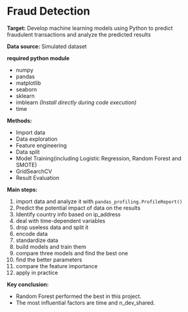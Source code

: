 # Fraud Detection

**Target:**
Develop machine learning models using Python to predict fraudulent transactions and analyze the predicted results

**Data source:**
Simulated dataset

**required python module**

- numpy
- pandas
- matplotlib
- seaborn 
- sklearn
- imblearn *(Install directly during code execution)*
- time

**Methods:**

- Import data
- Data exploration
- Feature engineering
- Data split
- Model Training(including Logistic Regression, Random Forest and SMOTE)
- GridSearchCV
- Result Evaluation 

**Main steps:**

 1. import data and analyze it with ``pandas_profiling.ProfileReport()``
 2. Predict the potential impact of data on the results
 3. Identify country info based on ip_address
 4. deal with time-dependent variables
 5. drop useless data and split it
 6. encode data
 7. standardize data
 8. build models and train them
 9. compare three models and find the best one
 10. find the better parameters
 11. compare the feature importance
 12. apply in practice


**Key conclusion:**

 - Random Forest performed the best in this project.
 - The most influential factors are time and n_dev_shared.
